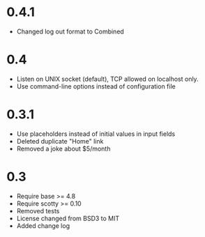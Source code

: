 0.4.1
=====

  * Changed log out format to Combined


0.4
===

  * Listen on UNIX socket (default), TCP allowed on localhost only.
  * Use command-line options instead of configuration file


0.3.1
=====

  * Use placeholders instead of initial values in input fields
  * Deleted duplicate "Home" link
  * Removed a joke about $5/month


0.3
===

  * Require base >= 4.8
  * Require scotty >= 0.10
  * Removed tests
  * License changed from BSD3 to MIT
  * Added change log

